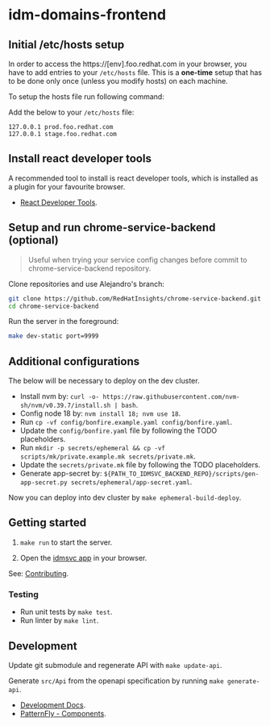 # idm-domains-frontend

## Initial /etc/hosts setup

In order to access the https://[env].foo.redhat.com in your browser, you have to add entries to your `/etc/hosts` file. This is a **one-time** setup that has to be done only once (unless you modify hosts) on each machine.

To setup the hosts file run following command:

Add the below to your `/etc/hosts` file:

```
127.0.0.1 prod.foo.redhat.com
127.0.0.1 stage.foo.redhat.com
```

## Install react developer tools

A recommended tool to install is react developer tools, which is installed as a plugin for your
favourite browser.

- [React Developer Tools](https://react.dev/learn/react-developer-tools).

## Setup and run chrome-service-backend (optional)

> Useful when trying your service config changes
> before commit to chrome-service-backend repository.

Clone repositories and use Alejandro's branch:

```bash
git clone https://github.com/RedHatInsights/chrome-service-backend.git -o upstream
cd chrome-service-backend
```

Run the server in the foreground:
```bash
make dev-static port=9999
```

## Additional configurations

The below will be necessary to deploy on the dev cluster.

- Install nvm by: `curl -o- https://raw.githubusercontent.com/nvm-sh/nvm/v0.39.7/install.sh | bash`.
- Config node 18 by: `nvm install 18; nvm use 18`.
- Run `cp -vf config/bonfire.example.yaml config/bonfire.yaml`.
- Update the `config/bonfire.yaml` file by following the TODO
  placeholders.
- Run `mkdir -p secrets/ephemeral && cp -vf scripts/mk/private.example.mk secrets/private.mk`.
- Update the `secrets/private.mk` file by following the TODO
  placeholders.
- Generate app-secret by: `${PATH_TO_IDMSVC_BACKEND_REPO}/scripts/gen-app-secret.py secrets/ephemeral/app-secret.yaml`.

Now you can deploy into dev cluster by `make ephemeral-build-deploy`.

## Getting started

1. `make run` to start the server.

2. Open the [idmsvc app][idmsvc_app] in your browser.

See: [Contributing](./docs/CONTRIBUTING.md).

### Testing

- Run unit tests by `make test`.
- Run linter by `make lint`.

## Development

Update git submodule and regenerate API with `make update-api`.

Generate `src/Api` from the openapi specification by running `make generate-api`.

* [Development Docs](docs/INDEX.md).
* [PatternFly - Components][patternfly].

[idmsvc_app]: https://stage.foo.redhat.com:1337/settings/idmsvc
[patternfly]: https://www.patternfly.org/components/all-components
[frontend_use_proxy]: https://github.com/RedHatInsights/frontend-components/tree/master/packages/config#useproxy
